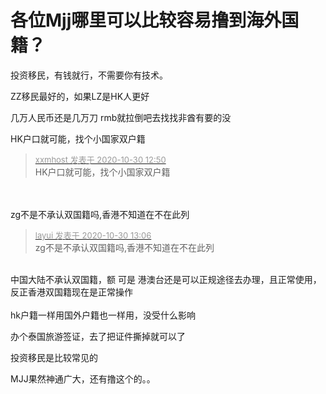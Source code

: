 # 各位Mjj哪里可以比较容易撸到海外国籍？


投资移民，有钱就行，不需要你有技术。

ZZ移民最好的，如果LZ是HK人更好

几万人民币还是几万刀 rmb就拉倒吧去找找非酋有要的没

HK户口就可能，找个小国家双户籍

<div class="quote"><blockquote><font size="2"><a href="https://www.hostloc.com/forum.php?mod=redirect&amp;goto=findpost&amp;pid=9374690&amp;ptid=760169" target="_blank"><font color="#999999">xxmhost 发表于 2020-10-30 12:50</font></a></font><br />
HK户口就可能，找个小国家双户籍</blockquote></div><br />
<br />
zg不是不承认双国籍吗,香港不知道在不在此列

<div class="quote"><blockquote><font size="2"><a href="https://www.hostloc.com/forum.php?mod=redirect&amp;goto=findpost&amp;pid=9374738&amp;ptid=760169" target="_blank"><font color="#999999">layui 发表于 2020-10-30 13:06</font></a></font><br />
zg不是不承认双国籍吗,香港不知道在不在此列</blockquote></div><br />
中国大陆不承认双国籍，额 可是 港澳台还是可以正规途径去办理，且正常使用，反正香港双国籍现在是正常操作<br />
<br />
hk户籍一样用国外户籍也一样用，没受什么影响

办个泰国旅游签证，去了把证件撕掉就可以了

投资移民是比较常见的

MJJ果然神通广大，还有撸这个的。。
